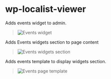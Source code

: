 # wp-localist-viewer

Adds events widget to admin.

> ![Events widget](https://raw.githubusercontent.com/philwilliammee/wp-localist-viewer/master/docs/events_widget.png)

Adds Events widgets section to page content

> ![Events widgets section](https://raw.githubusercontent.com/philwilliammee/wp-localist-viewer/master/docs/events_widget_area.png)

Adds events template to display widgets section.

> ![Events page template](https://raw.githubusercontent.com/philwilliammee/wp-localist-viewer/master/docs/events_widget_template.png)
